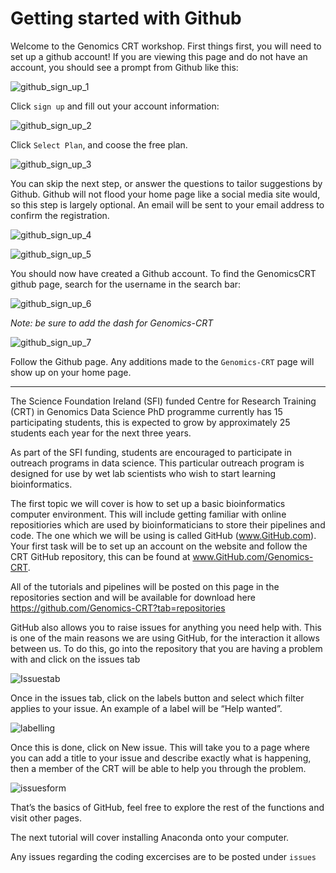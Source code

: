 # Getting started with Github

Welcome to the Genomics CRT workshop. First things first, you will need to set up a github account! If you are viewing this page and do not have an account, you should see a prompt from Github like this: 

![github_sign_up_1](https://github.com/Genomics-CRT/images/blob/master/github_sign_up_1.png)

Click `sign up` and fill out your account information:

![github_sign_up_2](https://github.com/Genomics-CRT/images/blob/master/github_sign_up_2.png)

Click `Select Plan`, and coose the free plan. 

![github_sign_up_3](https://github.com/Genomics-CRT/images/blob/master/github_sign_up_3.png)

You can skip the next step, or answer the questions to tailor suggestions by Github. Github will not flood your home page like a social media site would, so this step is largely optional. An email will be sent to your email address to confirm the registration. 

![github_sign_up_4](https://github.com/Genomics-CRT/images/blob/master/github_sign_up_4.png)

![github_sign_up_5](https://github.com/Genomics-CRT/images/blob/master/github_sign_up_5.png)

You should now have created a Github account. To find the GenomicsCRT github page, search for the username in the search bar:

![github_sign_up_6](https://github.com/Genomics-CRT/images/blob/master/github_sign_up_6.png)

*Note: be sure to add the dash for Genomics-CRT*

![github_sign_up_7](https://github.com/Genomics-CRT/images/blob/master/github_sign_up_7.png)

Follow the Github page. Any additions made to the `Genomics-CRT` page will show up on your home page. 

***


The Science Foundation Ireland (SFI) funded Centre for Research Training (CRT) in Genomics Data Science PhD programme currently has 15 participating students, this is expected to grow by approximately 25 students each year for the next three years. 

As part of the SFI funding, students are encouraged to participate in outreach programs in data science. This particular outreach program is designed for use by wet lab scientists who wish to start learning bioinformatics. 

The first topic we will cover is how to set up a basic bioinformatics computer environment. This will include getting familiar with online repositiories which are used by bioinformaticians to store their pipelines and code. The one which we will be using is called GitHub (www.GitHub.com). 
Your first task will be to set up an account on the website and follow the CRT GitHub repository, this can be found at www.GitHub.com/Genomics-CRT. 

All of the tutorials and pipelines will be posted on this page in the repositories section and will be available for download here https://github.com/Genomics-CRT?tab=repositories  

GitHub also allows you to raise issues for anything you need help with. This is one of the main reasons we are using GitHub, for the interaction it allows between us. 
To do this, go into the repository that you are having a problem with and click on the issues tab

![Issuestab](https://github.com/Genomics-CRT/images/blob/master/issuestab.png)


Once in the issues tab, click on the labels button and select which filter applies to your issue. An example of a label will be “Help wanted”. 

![labelling](https://github.com/Genomics-CRT/images/blob/master/Screenshot%20from%202020-04-02%2013-43-39.png)


Once this is done, click on New issue. This will take you to a page where you can add a title to your issue and describe exactly what is happening, then a member of the CRT will be able to help you through the problem.

![issuesform](https://github.com/Genomics-CRT/images/blob/master/Screenshot%20from%202020-04-02%2013-48-53.png)

That’s the basics of GitHub, feel free to explore the rest of the functions and visit other pages.

The next tutorial will cover installing Anaconda onto your computer.

Any issues regarding the coding excercises are to be posted under `issues`

